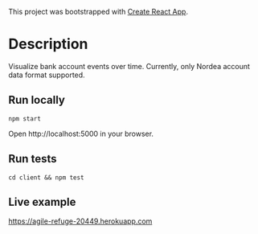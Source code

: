 This project was bootstrapped with [Create React App](https://github.com/facebookincubator/create-react-app).

# Description

Visualize bank account events over time. Currently, only Nordea account data format supported.

## Run locally

`npm start`

Open http://localhost:5000 in your browser.

## Run tests

`cd client && npm test`

## Live example

https://agile-refuge-20449.herokuapp.com